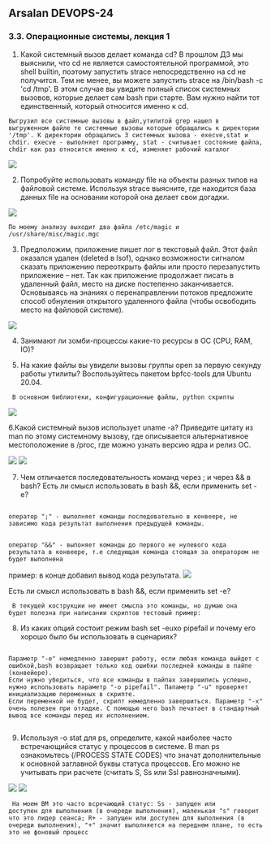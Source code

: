 ## Arsalan DEVOPS-24
### 3.3. Операционные системы, лекция 1

1. Какой системный вызов делает команда cd? В прошлом ДЗ мы выяснили, что cd не является самостоятельной программой, это shell builtin, поэтому запустить strace непосредственно на cd не получится. Тем не менее, вы можете запустить strace на /bin/bash -c 'cd /tmp'. В этом случае вы увидите полный список системных вызовов, которые делает сам bash при старте. Вам нужно найти тот единственный, который относится именно к cd.

<code>Выгрузил все системные вызовы в файл,утилитой grep нашел в выгруженном файле те системные вызовы которые обращались к директории '/tmp'. К директории обращались 3 системных вызова - execve,stat и chdir. execve - выполняет программу, stat - считывает состояние файла, chdir как раз относится именно к cd, изменяет рабочий каталог  </code>

![](dir33/3.3.1.png)

2. Попробуйте использовать команду file на объекты разных типов на файловой системе. Используя strace выясните, где находится база данных file на основании которой она делает свои догадки.

![](dir33/3.3.2.png)

<code>По моему анализу выходит два файла /etc/magic и /usr/share/misc/magic.mgc</code>

3. Предположим, приложение пишет лог в текстовый файл. Этот файл оказался удален (deleted в lsof), однако возможности сигналом сказать приложению переоткрыть файлы или просто перезапустить приложение – нет. Так как приложение продолжает писать в удаленный файл, место на диске постепенно заканчивается. Основываясь на знаниях о перенаправлении потоков предложите способ обнуления открытого удаленного файла (чтобы освободить место на файловой системе).

![](dir33/3.3.3.png)

4. Занимают ли зомби-процессы какие-то ресурсы в ОС (CPU, RAM, IO)?



5. На какие файлы вы увидели вызовы группы open за первую секунду работы утилиты? Воспользуйтесь пакетом bpfcc-tools для Ubuntu 20.04.

 <code> В основном библиотеки, конфигурационные файлы, python скрипты </code>

![](dir33/3.3.5.png)

6.Какой системный вызов использует uname -a? Приведите цитату из man по этому системному вызову, где описывается альтернативное местоположение в /proc, где можно узнать версию ядра и релиз ОС.

![](dir33/3.3.6_1.png)
![](dir33/3.3.6_2.png)

7. Чем отличается последовательность команд через ; и через && в bash? Есть ли смысл использовать в bash &&, если применить set -e?

<code> 
оператор ";" - выполняет команды последовательно в конвеере, не зависимо кода результат выполнения предыдущей команды.
<p>
оператор "&&" - выпоняет команды до первого не нулевого кода результата в конвеере, т.е следующая команда стоящая за оператором не будет выполнена
</code>

пример: в конце добавил вывод кода результата. 
![](dir33/3.3.7_1.png)

Есть ли смысл использовать в bash &&, если применить set -e?

<code> В текущей кострукции не имеет смысла это команды, но думаю она будет полезна при написании скриптов тестовый пример:</code>

8. Из каких опций состоит режим bash set -euxo pipefail и почему его хорошо было бы использовать в сценариях?

<code>
Параметр "-e" немедленно завершит работу, если любая команда выйдет с ошибкой,bash возвращает только код ошибки последней команды в пайпе (конвейере).
Если нужно убедиться, что все команды в пайпах завершились успешно, нужно использовать параметр "-o pipefail". Папаметр "-u" проверяет инициализацию переменных в скрипте. 
Если переменной не будет, скрипт немедленно завершиться. Параметр "-x" очень полезен при отладке. С помощью него bash печатает в стандартный вывод все команды перед их исполнением.

</code>

9. Используя -o stat для ps, определите, какой наиболее часто встречающийся статус у процессов в системе. В man ps ознакомьтесь (/PROCESS STATE CODES) что значат дополнительные к основной заглавной буквы статуса процессов. Его можно не учитывать при расчете (считать S, Ss или Ssl равнозначными).

![](dir33/3.3.9.png)
![](dir33/3.3.9_2.png)

<code> На моем ВМ это часто всречающий статус: Ss - запущен или доступен для выполнения (в очереди выполнения), маленькая "s" говорит что это лидер сеанса; 
R+ - запущен или доступен для выполнения (в очереди выполнения), "+" значит выполняется на переднем плане, то есть это не фоновый процесс</code>